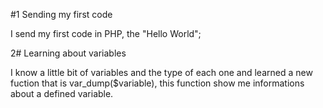 #1 Sending my first code

I send my first code in PHP, the "Hello World";

2# Learning about variables

I know a little bit of variables and the type of each one and learned a new fuction that is var_dump($variable), this function show
me informations about a defined variable.